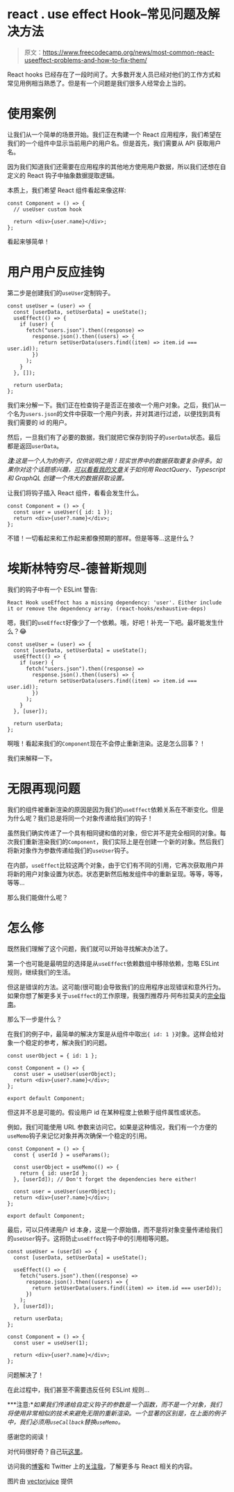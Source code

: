 # react . use effect Hook–常见问题及解决方法

> 原文：<https://www.freecodecamp.org/news/most-common-react-useeffect-problems-and-how-to-fix-them/>

React hooks 已经存在了一段时间了。大多数开发人员已经对他们的工作方式和常见用例相当熟悉了。但是有一个问题是我们很多人经常会上当的。

# 使用案例

让我们从一个简单的场景开始。我们正在构建一个 React 应用程序，我们希望在我们的一个组件中显示当前用户的用户名。但是首先，我们需要从 API 获取用户名。

因为我们知道我们还需要在应用程序的其他地方使用用户数据，所以我们还想在自定义的 React 钩子中抽象数据提取逻辑。

本质上，我们希望 React 组件看起来像这样:

```
const Component = () => {
  // useUser custom hook

  return <div>{user.name}</div>;
}; 
```

看起来够简单！

# 用户用户反应挂钩

第二步是创建我们的`useUser`定制钩子。

```
const useUser = (user) => {
  const [userData, setUserData] = useState();
  useEffect(() => {
    if (user) {
      fetch("users.json").then((response) =>
        response.json().then((users) => {
          return setUserData(users.find((item) => item.id === user.id));
        })
      );
    }
  }, []);

  return userData;
}; 
```

我们来分解一下。我们正在检查钩子是否正在接收一个用户对象。之后，我们从一个名为`users.json`的文件中获取一个用户列表，并对其进行过滤，以便找到具有我们需要的 id 的用户。

然后，一旦我们有了必要的数据，我们就把它保存到钩子的`userData`状态。最后都是返回`userData`。

***注**:这是一个人为的例子，仅供说明之用！现实世界中的数据获取要复杂得多。如果你对这个话题感兴趣，[可以看看我的文章](https://blog.whereisthemouse.com/graphql-requests-made-easy-with-react-query-and-typescript)关于如何用 ReactQuery、Typescript 和 GraphQL 创建一个伟大的数据获取设置。*

让我们将钩子插入 React 组件，看看会发生什么。

```
const Component = () => {
  const user = useUser({ id: 1 });
  return <div>{user?.name}</div>;
}; 
```

不错！一切看起来和工作起来都像预期的那样。但是等等...这是什么？

# 埃斯林特穷尽-德普斯规则

我们的钩子中有一个 ESLint 警告:

```
React Hook useEffect has a missing dependency: 'user'. Either include it or remove the dependency array. (react-hooks/exhaustive-deps) 
```

嗯，我们的`useEffect`好像少了一个依赖。哦，好吧！补充一下吧。最坏能发生什么？😂

```
const useUser = (user) => {
  const [userData, setUserData] = useState();
  useEffect(() => {
    if (user) {
      fetch("users.json").then((response) =>
        response.json().then((users) => {
          return setUserData(users.find((item) => item.id === user.id));
        })
      );
    }
  }, [user]);

  return userData;
}; 
```

啊哦！看起来我们的`Component`现在不会停止重新渲染。这是怎么回事？！

我们来解释一下。

# 无限再现问题

我们的组件被重新渲染的原因是因为我们的`useEffect`依赖关系在不断变化。但是为什么呢？我们总是将同一个对象传递给我们的钩子！

虽然我们确实传递了一个具有相同键和值的对象，但它并不是完全相同的对象。每次我们重新渲染我们的`Component`，我们实际上是在创建一个新的对象。然后我们将新对象作为参数传递给我们的`useUser`钩子。

在内部，`useEffect`比较这两个对象，由于它们有不同的引用，它再次获取用户并将新的用户对象设置为状态。状态更新然后触发组件中的重新呈现。等等，等等，等等...

那么我们能做什么呢？

# 怎么修

既然我们理解了这个问题，我们就可以开始寻找解决办法了。

第一个也可能是最明显的选择是从`useEffect`依赖数组中移除依赖，忽略 ESLint 规则，继续我们的生活。

但这是错误的方法。这可能(很可能)会导致我们的应用程序出现错误和意外行为。如果你想了解更多关于`useEffect`的工作原理，我强烈推荐丹·阿布拉莫夫的[完全指南](https://overreacted.io/a-complete-guide-to-useeffect/)。

那么下一步是什么？

在我们的例子中，最简单的解决方案是从组件中取出`{ id: 1 }`对象。这样会给对象一个稳定的参考，解决我们的问题。

```
const userObject = { id: 1 };

const Component = () => {
  const user = useUser(userObject);
  return <div>{user?.name}</div>;
};

export default Component; 
```

但这并不总是可能的。假设用户 id 在某种程度上依赖于组件属性或状态。

例如，我们可能使用 URL 参数来访问它。如果是这种情况，我们有一个方便的`useMemo`钩子来记忆对象并再次确保一个稳定的引用。

```
const Component = () => {
  const { userId } = useParams();

  const userObject = useMemo(() => {
    return { id: userId };
  }, [userId]); // Don't forget the dependencies here either!

  const user = useUser(userObject);
  return <div>{user?.name}</div>;
};

export default Component; 
```

最后，可以只传递用户 id 本身，这是一个原始值，而不是将对象变量传递给我们的`useUser`钩子。这将防止`useEffect`钩子中的引用相等问题。

```
const useUser = (userId) => {
  const [userData, setUserData] = useState();

  useEffect(() => {
    fetch("users.json").then((response) =>
      response.json().then((users) => {
        return setUserData(users.find((item) => item.id === userId));
      })
    );
  }, [userId]);

  return userData;
};

const Component = () => {
  const user = useUser(1);

  return <div>{user?.name}</div>;
}; 
```

问题解决了！

在此过程中，我们甚至不需要违反任何 ESLint 规则...

***注意:**如果我们传递给自定义钩子的参数是一个函数，而不是一个对象，我们将使用非常相似的技术来避免无限的重新渲染。一个显著的区别是，在上面的例子中，我们必须用`useCallback`替换`useMemo`。*

感谢您的阅读！

对代码很好奇？自己玩[这里](https://codesandbox.io/s/useeffect-gotcha-20jw9?file=/src/App.js)。

访问我的[博客](https://blog.whereisthemouse.com/)和 Twitter 上的[关注我](https://twitter.com/iva_kop)，了解更多与 React 相关的内容。

图片由 [vectorjuice](https://www.freepik.com/vectors/technology) 提供